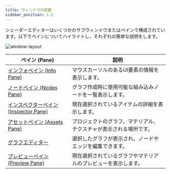 ```yaml
---
title: ウィンドウの配置
sidebar_position: 1.2
---
```


シェーダーエディターはいくつかのサブウィンドウまたはペインで構成されています。以下でペインについてハイライトし、それぞれの簡単な説明をします。

![window-layout](/img/shader-editor/window-layout.png)

| ペイン (Pane)                | 説明                                                       |
| ------------------- | ----------------------------------------------------------------- |
| [インフォペイン (Info Pane) ][2]      | マウスカーソルのあるUI要素の情報を表示します。      |
| [ノードペイン (Nodes Pane) ][3]     | グラフ作成時に使用可能な組み込みノードを一覧表示します。      |
| [インスペクターペイン (Inspector Pane) ][4] | 現在選択されているアイテムの詳細を表示します。                     |
| [アセットペイン (Assets Pane) ][5]    | プロジェクトのグラフ、マテリアル、テクスチャが表示される場所です。    |
| [グラフエディター][6]   | 選択したグラフが表示され、ノードやエッジを編集できます。 |
| [プレビューペイン (Preview Pane) ][7]   | 現在選択されているグラフやマテリアルのプレビューを表示します。   |

[2]: /shader-editor/window-layout/info-pane
[3]: /shader-editor/window-layout/nodes-pane
[4]: /shader-editor/window-layout/inspector-pane
[5]: /shader-editor/window-layout/assets-pane
[6]: /shader-editor/window-layout/graph-editor
[7]: /shader-editor/window-layout/preview-pane
